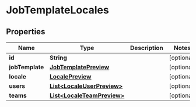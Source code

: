 

# JobTemplateLocales

## Properties

Name | Type | Description | Notes
------------ | ------------- | ------------- | -------------
**id** | **String** |  |  [optional]
**jobTemplate** | [**JobTemplatePreview**](JobTemplatePreview.md) |  |  [optional]
**locale** | [**LocalePreview**](LocalePreview.md) |  |  [optional]
**users** | [**List&lt;LocaleUserPreview&gt;**](LocaleUserPreview.md) |  |  [optional]
**teams** | [**List&lt;LocaleTeamPreview&gt;**](LocaleTeamPreview.md) |  |  [optional]



